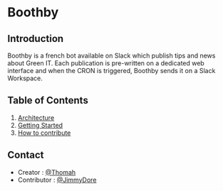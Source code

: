 # Boothby

## Introduction

Boothby is a french bot available on Slack which publish tips and news about Green IT. Each publication is pre-written on a dedicated web interface and when the CRON is triggered, Boothby sends it on a Slack Workspace.

## Table of Contents

1. [Architecture](architecture.md)
2. [Getting Started](getting_started.md)
3. [How to contribute](contribute.md)

## Contact

- Creator : [@Thomah](https://github.com/thomah)
- Contributor : [@JimmyDore](https://github.com/JimmyDore)
